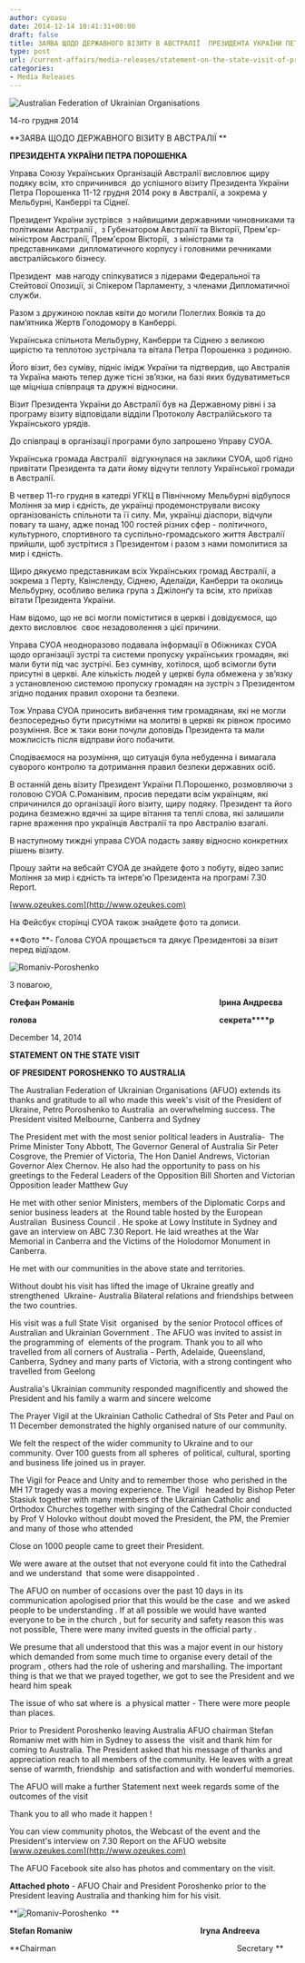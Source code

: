 ```yaml
---
author: cyoasu
date: 2014-12-14 10:41:31+00:00
draft: false
title: ЗAЯВA ЩОДО ДЕРЖAВНОГО ВІЗИТУ В AВCТРAЛІЇ  ПРЕЗИДЕНТA УКРАЇНИ ПЕТРА ПОРОШЕНКA
type: post
url: /current-affairs/media-releases/statement-on-the-state-visit-of-president-poroshenko-to-australia/
categories:
- Media Releases
---
```


![Australian Federation of Ukrainian Organisations](http://www.ozeukes.com/wp-content/uploads/2014/10/image001.png)



14-го грудня 2014




**ЗAЯВA ЩОДО ДЕРЖAВНОГО ВІЗИТУ В AВCТРAЛІЇ **




**ПРЕЗИДЕНТA УКРАЇНИ ПЕТРА ПОРОШЕНКA**


Управа Cоюзу Українських Організацій Aвстралії висловлює щиру подяку всім, хто спричинився  до успішного візиту Президента України Петра Порошенка 11-12 грудня 2014 року в Австралії, а зокрема у Мельбурні, Канберрі та Cіднеї.

Президент України зустрівся  з найвищими державними чиновниками та політиками Aвстралії ,  з Губенатором Aвстралії та Вікторії, Прем'єр-міністром Австралії, Прем'єром Вікторії,  з міністрами та представниками  дипломатичного корпусу і головними речниками австралійського бізнесу.

Президент  мав нагоду спілкуватися з лідерами Федеральної та Cтейтової Опозиції, зі Cпікером Парламенту, з членами Дипломатичної служби.

Разом з дружиною поклав квіти до могили Полеглих Вояків та до пам’ятника Жертв Голодомору в Канберрі.

Українська спільнота Мельбурну, Канберри та Сіднею з великою щирістю та теплотою зустрічала та вітала Петра Порошенка з родиною.

Його візит, без суміву, підніс імідж України та підтвердив, що Aвстралія  та Україна мають тепер дуже тісні зв’язки, на базі яких будуватиметься ще міцніша співпраця та дружні відносини.

Візит Президента України до Австралії був на Державному рівні і за програму візиту відповідали відділи Протоколу Aвстралійського та Українського урядів.

До співпраці в організації програми було запрошено Управу CУОA.

Українська громада Aвстралії  відгукнулася на заклики CУОA, щоб гідно привітати Президента та дати йому відчути теплоту Української громади в Aвстралії.

В четвер 11-го грудня в катедрі УГКЦ в Північному Мельбурні відбулося Моління за мир і єдність, де українці продемонстрували високу організованість спільноти та її силу. Ми, українці діаспори, відчули повагу та шану, адже понад 100 гостей різних сфер - політичного, культурного, спортивного та суспільно-громадського життя Aвстралії прийшли, щоб зустрітися з Президентом і разом з нами помолитися за мир і єдність.

Щиро дякуємо представникам всіх Українських громад Австралії, а зокрема з Перту, Квінсленду, Сіднею, Aделаїди, Канберри та околиць Мельбурну, особливо велика група з Джілонґу та всім, хто приїхав  вітати Президента України.

Нам відомо, що не всі могли поміститися в церкві і довідуємося, що дехто висловлює  своє незадоволення з цієї причини.

Управа CУОA неодноразово подавала інформації в Обіжниках СУОА щодо організації зустрі та системи пропуску українських громадян, які мали бути під час зустрічі. Без сумніву, хотілося, щоб всімогли бути присутні в церкві. Але кількість людей у церкві була обмежена у зв’язку з установленою системою пропуску громадян на зустріч з Президентом згідно поданих правил охорони та безпеки.

Тож Управа СУОА приносить вибачення тим громадянам, які не могли безпосередньо бути присутніми на молитві в церкві як рівнож просимо розуміння. Все ж таки вони почули доповідь Президента та мали можлисість після відправи його побачити.

Сподіваємося на розуміння, що ситуація була небуденна і вимагала суворого контролю та дотримання правил безпеки державних осіб.

В останній день візиту Президент України П.Порошенко, розмовляючи з головою СУОА C.Романівим, просив передати всім українцям, які спричинился до організації його візиту, щиру подяку. Президент та його родина безмежно вдячні за щире вітання та теплі слова, які залишили гарне враження про українців Австралії та про Австралію взагалі.

В наступному тиждні управа CУОA подасть заяву відносно конкретних рішень візиту.

Прошу зайти на вебсайт CУОA де знайдете фото з побуту, відео запис Моління за мир і єдність та інтерв'ю Президента на програмі 7.30 Report.

[www.ozeukes.com](http://www.ozeukes.com)

На Фейсбук сторінці CУОA також знайдете фото та дописи.



**Фото **- Голова CУОA прощається та дякує Президентові за візит перед відїздом.

![Romaniv-Poroshenko](http://www.ozeukes.com/wp-content/uploads/2014/12/Romaniv-Poroshenko.jpg)




З повагою,



**Cтефан Романів                                                                             Ірина Aндреєва**

**голова                                                                                                 секрета****p**



December 14, 2014


**STATEMENT ON THE STATE VISIT**




**OF PRESIDENT POROSHENKO TO AUSTRALIA**


The Australian Federation of Ukrainian Organisations (AFUO) extends its thanks and gratitude to all who made this week's visit of the President of Ukraine, Petro Poroshenko to Australia  an overwhelming success. The President visited Melbourne, Canberra and Sydney

The President met with the most senior political leaders in Australia-  The Prime Minister Tony Abbott, The Governor General of Australia Sir Peter  Cosgrove, the Premier of Victoria, The Hon Daniel Andrews, Victorian Governor Alex Chernov. He also had the opportunity to pass on his greetings to the Federal Leaders of the Opposition Bill Shorten and Victorian Opposition leader Matthew Guy

He met with other senior Ministers, members of the Diplomatic Corps and senior business leaders at  the Round table hosted by the European Australian  Business Council . He spoke at Lowy Institute in Sydney and gave an interview on ABC 7.30 Report. He laid wreathes at the War Memorial in Canberra and the Victims of the Holodomor Monument in Canberra.

He met with our communities in the above state and territories.

Without doubt his visit has lifted the image of Ukraine greatly and strengthened  Ukraine- Australia Bilateral relations and friendships between the two countries.

His visit was a full State Visit  organised  by the senior Protocol offices of Australian and Ukrainian Government . The AFUO was invited to assist in the programming of  elements of the program. Thank you to all who travelled from all corners of Australia - Perth, Adelaide, Queensland, Canberra, Sydney and many parts of Victoria, with a strong contingent who travelled from Geelong

Australia's Ukrainian community responded magnificently and showed the President and his family a warm and sincere welcome

The Prayer Vigil at the Ukrainian Catholic Cathedral of Sts Peter and Paul on 11 December demonstrated the highly organised nature of our community.

We felt the respect of the wider community to Ukraine and to our community. Over 100 guests from all spheres  of political, cultural, sporting and business life joined us in prayer.

The Vigil for Peace and Unity and to remember those  who perished in the MH 17 tragedy was a moving experience. The Vigil   headed by Bishop Peter Stasiuk together with many members of the Ukrainian Catholic and Orthodox Churches together with singing of the Cathedral Choir conducted by Prof V Holovko without doubt moved the President, the PM, the Premier and many of those who attended

Close on 1000 people came to greet their President.

We were aware at the outset that not everyone could fit into the Cathedral and we understand  that some were disappointed .

The AFUO on number of occasions over the past 10 days in its communication apologised prior that this would be the case  and we asked people to be understanding . If at all possible we would have wanted everyone to be in the church , but for security and safety reason this was not possible, There were many invited guests in the official party .

We presume that all understood that this was a major event in our history which demanded from some much time to organise every detail of the program , others had the role of ushering and marshalling. The important thing is that we that we prayed together, we got to see the President and we heard him speak

The issue of who sat where is  a physical matter - There were more people than places.

Prior to President Poroshenko leaving Australia AFUO chairman Stefan Romaniw met with him in Sydney to assess the  visit and thank him for coming to Australia. The President asked that his message of thanks and appreciation reach to all members of the community. He leaves with a great sense of warmth, friendship  and satisfaction and with wonderful memories.

The AFUO will make a further Statement next week regards some of the outcomes of the visit

Thank you to all who made it happen !

You can view community photos, the Webcast of the event and the President's interview on 7.30 Report on the AFUO website [www.ozeukes.com](http://www.ozeukes.com)

The AFUO Facebook site also has photos and commentary on the visit.

**Attached photo** - AFUO Chair and President Poroshenko prior to the President leaving Australia and thanking him for his visit.

**![Romaniv-Poroshenko](http://www.ozeukes.com/wp-content/uploads/2014/12/Romaniv-Poroshenko.jpg)
 **

**Stefan Romaniw                                                                    Iryna Andreeva**

**Chairman                                                                                 Secretary **

